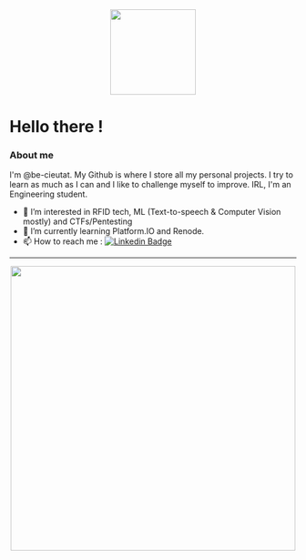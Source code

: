 <div id="header" align="center">
  <img src="https://media3.giphy.com/media/gFcKVJuW8UdsTNcScC/giphy.gif" width="150"/>
</div>

# Hello there !
### About me
I'm @be-cieutat. My Github is where I store all my personal projects. I try to learn as much as I can and I like to challenge myself to improve. IRL, I'm an Engineering student.
- 👀 I’m interested in RFID tech, ML (Text-to-speech & Computer Vision mostly) and CTFs/Pentesting
- 🤖 I’m currently learning Platform.IO and Renode.
- 📫 How to reach me : [![Linkedin Badge](https://img.shields.io/badge/-Cieutat-blue?style=flat&logo=Linkedin&logoColor=white)](https://www.linkedin.com/in/be-cieutat)

---
<div align="center">
  <img src="https://media0.giphy.com/media/aAJqEavIiRZOU/giphy.gif" width="500"/>
</div>
